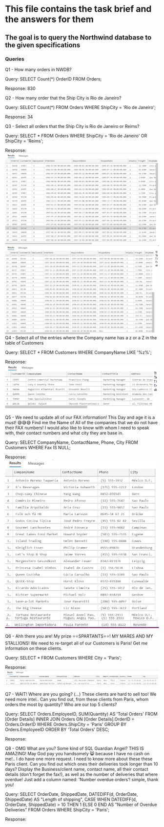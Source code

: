 # This file contains the task brief and the answers for them
## The goal is to query the Northwind database to the given specifications
### Queries

Q1 - How many orders in NWDB?

Query: SELECT Count(*) OrderID FROM Orders;

Response: 830

Q2 - How many order that the Ship City is Rio de Janeiro?

Query: SELECT Count(*) FROM Orders WHERE ShipCity = 'Rio de Janeiro';

Response: 34

Q3 - Select all orders that the Ship City is Rio de Janeiro or Reims?

Query: SELECT * FROM Orders WHERE ShipCity = 'Rio de Janeiro' OR ShipCity = 'Reims';

Response: ![First image](/sql_assignment_pic1.png)
![Second image](/sql_assignment_pic2.png)
Q4 - Select all of the entries where the Company name has a z or a Z in the table of Customers

Query: SELECT * FROM Customers WHERE CompanyName LIKE '%z%';

Response: ![Third image](/sql_assignment_pic3.png)

Q5 - We need to update all of our FAX information! This Day and age it is a must! 😅😅😅 Find me the Name of All of the companies that we do not have their FAX numbers! I would also like to know with whom I need to speak with, their contact numbers and what city they are base in.

Query: SELECT CompanyName, ContactName, Phone, City FROM Customers WHERE Fax IS NULL;

Response: ![Fourth image](/sql_assignment_pic4.png)
![Fifth image](/sql_assignment_pic5.png)

Q6 - Ahh there you are! My prize ⭐⭐SPARTANTS⭐⭐! MY MARES AND MY STALLIONS! We need to re-target all of our Customers is Paris! Get me information on these clients.

Query: SELECT * FROM Customers WHERE City = 'Paris';

Response: ![Sixth image](/sql_assignment_pic6.png)

Q7 - WAIT! Where are you going? (...) These clients are hard to sell too! We need more intel.. Can you find out, from these clients from Paris, whom orders the most by quantity? Who are our top 5 clients?

Query: SELECT Orders.EmployeeID, SUM(Quantity) AS 'Total Orders'
    FROM [Order Details] INNER JOIN Orders ON [Order Details].OrderID = Orders.OrderID
    WHERE Orders.ShipCity = 'Paris'
    GROUP BY Orders.EmployeeID ORDER BY 'Total Orders' DESC;

Response:

Q8 - OMG What are you? Some kind of SQL Guardian Angel? THIS IS AMAZING! May God pay you handsomely 😸 because I have no cash on me!.. I do have one more request. I need to know more about these these Paris client. Can you find out which ones their deliveries took longer than 10 days? Display the Business/client name, contact name, all their contact details (don't forget the fax!), as well as the number of deliveries that where overdue! Just add a column named: 'Number overdue orders'! simple, thank you!

Query: SELECT OrderDate, ShippedDate, DATEDIFF(d, OrderDate, ShippedDate) AS "Length of shipping",
CASE WHEN DATEDIFF(d, OrderDate, ShippedDate) > 10 THEN 1
ELSE 0
END AS "Number of Overdue Deliveries"
FROM Orders
WHERE ShipCity = 'Paris';

Response:
